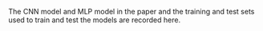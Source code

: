 The CNN model and MLP model in the paper and the training and test sets used to train and test the models are recorded here.
